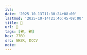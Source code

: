 ```yaml
---
ivs:
date: '2025-10-13T11:30:24+08:00'
lastmod: '2025-10-14T21:46:45-08:00'
title: 󰥬
url: 󰥬
tags: [瞽, 瞽]
hex: 77BD
src: GHZR, DCCV
note:
---
```

